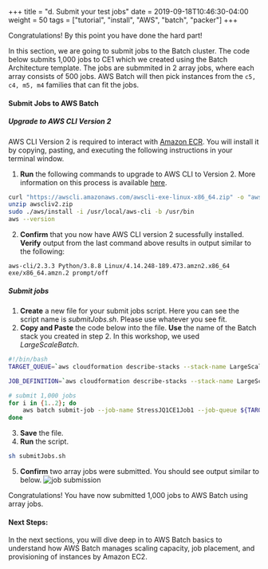 +++
title = "d. Submit your test jobs"
date = 2019-09-18T10:46:30-04:00
weight = 50
tags = ["tutorial", "install", "AWS", "batch", "packer"]
+++

Congratulations! By this point  you have done the hard part! 

In this section, we are going to submit jobs to the Batch cluster.  The code below submits 1,000 jobs to CE1 which we created using the Batch Architecture template. The jobs are submmited in 2 array jobs, where each array consists of 500 jobs.  AWS Batch will then pick instances from the `c5, c4, m5, m4` families that can fit the jobs.

#### Submit Jobs to AWS Batch
##### Upgrade to AWS CLI Version 2

AWS CLI Version 2 is required to interact with [Amazon ECR](https://aws.amazon.com/ecr/). You will install it by copying, pasting, and executing the following instructions in your terminal window.
1.  **Run** the following commands to upgrade to AWS CLI to Version 2. More information on this process is available [here](https://docs.aws.amazon.com/cli/latest/userguide/install-cliv2-linux.html).
```bash
curl "https://awscli.amazonaws.com/awscli-exe-linux-x86_64.zip" -o "awscliv2.zip"
unzip awscliv2.zip
sudo ./aws/install -i /usr/local/aws-cli -b /usr/bin
aws --version
```
2. **Confirm** that you now have AWS CLI version 2 sucessfully installed.  **Verify** output from the last command above results in output similar to the following:
```text
aws-cli/2.3.3 Python/3.8.8 Linux/4.14.248-189.473.amzn2.x86_64 exe/x86_64.amzn.2 prompt/off
```

##### Submit jobs
1. **Create** a new file for your submit jobs script. Here you can see the script name is *submitJobs.sh*. Please use whatever you see fit.
2. **Copy and Paste** the code below into the file. **Use** the name of the Batch stack you created in step 2. In this workshop, we used *LargeScaleBatch*.

```bash
#!/bin/bash
TARGET_QUEUE=`aws cloudformation describe-stacks --stack-name LargeScaleBatch --query "Stacks[0].Outputs[?OutputKey=='JobQueue1'].OutputValue" --output text`

JOB_DEFINITION=`aws cloudformation describe-stacks --stack-name LargeScaleBatch --query "Stacks[0].Outputs[?OutputKey=='JobDefinition'].OutputValue" --output text`

# submit 1,000 jobs
for i in {1..2}; do
    aws batch submit-job --job-name StressJQ1CE1Job1 --job-queue ${TARGET_QUEUE} --job-definition ${JOB_DEFINITION} --array-properties '{"size":500}'
done
```
3. **Save** the file.
4. **Run** the script.
```bash
sh submitJobs.sh 
```
5. **Confirm** two array jobs were submitted. You should see output similar to below.
![job submission](/images/aws-batch/deep-dive/terminal_5.png)

Congratulations! You have now submitted 1,000 jobs to AWS Batch using array jobs.

#### Next Steps:
In the next sections, you will dive deep in to AWS Batch basics to understand how AWS Batch manages scaling capacity, job placement, and provisioning of instances by Amazon EC2.

